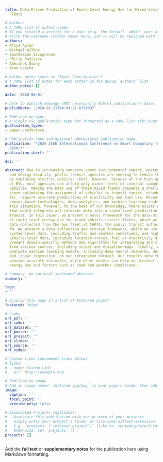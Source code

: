 ```yaml
---
title: Data-Driven Prediction of Route-Level Energy Use for Mixed-Vehicle Transit
  Fleets

# Authors
# A YAML list of author names
# If you created a profile for a user (e.g. the default `admin` user at `content/authors/admin/`), 
# write the username (folder name) here, and it will be replaced with their full name and linked to their profile.
authors:
- Afiya Ayman
- Michael Wilbur
- Amutheezan Sivagnanam
- Philip Pugliese
- Abhishek Dubey
- Aron Laszka

# Author notes (such as 'Equal Contribution')
# A YAML list of notes for each author in the above `authors` list
author_notes: []

date: '2020-06-01'

# Date to publish webpage (NOT necessarily Bibtex publication's date).
publishDate: '2024-01-21T04:43:21.671183Z'

# Publication type.
# A single CSL publication type but formatted as a YAML list (for Hugo requirements).
publication_types:
- paper-conference

# Publication name and optional abbreviated publication name.
publication: '*2020 IEEE International Conference on Smart Computing (SMARTCOMP) (SMARTCOMP
  2020)*'
publication_short: ''

doi: ''

abstract: Due to increasing concerns about environmental impact, operating costs,
  and energy security, public transit agencies are seeking to reduce their fuel use
  by employing electric vehicles (EVs). However, because of the high upfront cost
  of EVs, most agencies can afford only mixed fleets of internal-combustion and electric
  vehicles. Making the best use of these mixed fleets presents a challenge for agencies
  since optimizing the assignment of vehicles to transit routes, scheduling charging,
  etc. require accurate predictions of electricity and fuel use. Recent advances in
  sensor-based technologies, data analytics, and machine learning enable remedying
  this situation; however, to the best of our knowledge, there exists no framework
  that would integrate all relevant data into a route-level prediction model for public
  transit. In this paper, we present a novel framework for the data-driven prediction
  of route-level energy use for mixed-vehicle transit fleets, which we evaluate using
  data collected from the bus fleet of CARTA, the public transit authority of Chattanooga,
  TN. We present a data collection and storage framework, which we use to capture
  system-level data, including traffic and weather conditions, and high-frequency
  vehicle-level data, including location traces, fuel or electricity use, etc. We
  present domain-specific methods and algorithms for integrating and cleansing data
  from various sources, including street and elevation maps. Finally, we train and
  evaluate machine learning models, including deep neural networks, decision trees,
  and linear regression, on our integrated dataset. Our results show that neural networks
  provide accurate estimates, while other models can help us discover relations between
  energy use and factors such as road and weather conditions.

# Summary. An optional shortened abstract.
summary: ''

tags:
- ''

# Display this page in a list of Featured pages?
featured: false

# Links
url_pdf: ''
url_code: ''
url_dataset: ''
url_poster: ''
url_project: ''
url_slides: ''
url_source: ''
url_video: ''

# Custom links (uncomment lines below)
# links:
# - name: Custom Link
#   url: http://example.org

# Publication image
# Add an image named `featured.jpg/png` to your page's folder then add a caption below.
image:
  caption: ''
  focal_point: ''
  preview_only: false

# Associated Projects (optional).
#   Associate this publication with one or more of your projects.
#   Simply enter your project's folder or file name without extension.
#   E.g. `projects: ['internal-project']` links to `content/project/internal-project/index.md`.
#   Otherwise, set `projects: []`.
projects: []
---
```


Add the **full text** or **supplementary notes** for the publication here using Markdown formatting.
